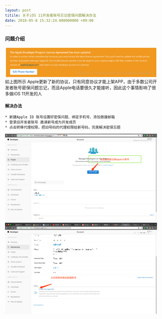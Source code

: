 ```yaml
---
layout: post
titile: 关于iOS 11开发者账号忘记密保问题解决办法
date: 2018-05-8 15:32:24.000000000 +09:00
---
```







### 问题介绍
![出现问题](/assets/images/iosforget/edit.png)
如上图所示 Apple更新了新的协议，只有同意协议才能上架APP，由于多数公司开发者账号密保问题忘记，而且Apple电话要很久才能接听，因此这个事情影响了很多做iOS 11开发的人
#### 解决办法
 
    * 新建Apple ID 账号设置好密保问题、绑定手机号、添加救援邮箱
    * 登录旧开发者账号 邀请新号成为开发成员
    * 点击转移代理权限，把旧号码的代理权限给新号码，完美解决密保忘题





![邀请新号成为开发成员](/assets/images/iosforget/yaoqing.png)
![转移代理权限给新号码](/assets/images/iosforget/zhuanyi.png)
